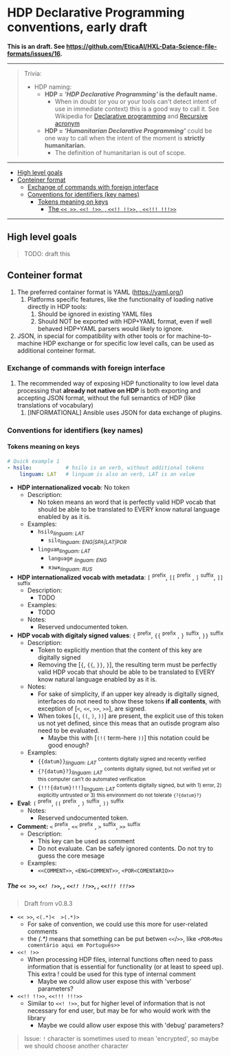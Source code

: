 # HDP Declarative Programming conventions, early draft

**This is an draft. See <https://github.com/EticaAI/HXL-Data-Science-file-formats/issues/16>.**

---

> Trivia:
> - HDP naming:
>   - **HDP = _'HDP Declarative Programming'_ is the default name.**
>     - When in doubt (or you or your tools can't detect intent of use in immediate context) this is a good way to call it. See Wikipedia for [Declarative programming](https://en.wikipedia.org/wiki/Declarative_programming) and [Recursive acronym](https://en.wikipedia.org/wiki/Recursive_acronym)
>   - **HDP = _'Humanitarian Declarative Programming'_** could be one way to call when the intent of the moment is **strictly humanitarian.**
>     - The definition of humanitarian is out of scope.

---

<!-- TOC depthFrom:2 -->

- [High level goals](#high-level-goals)
- [Conteiner format](#conteiner-format)
    - [Exchange of commands with foreign interface](#exchange-of-commands-with-foreign-interface)
    - [Conventions for identifiers (key names)](#conventions-for-identifiers-key-names)
        - [Tokens meaning on keys](#tokens-meaning-on-keys)
            - [The `<< >>`, `<<! !>>`, , `<<!! !!>>`, , `<<!!! !!!>>`](#the----------)

<!-- /TOC -->

---


## High level goals

> TODO: draft this

<!-- 1. The highest end goal of HDP is ... -->


## Conteiner format

1. The preferred container format is YAML (https://yaml.org/)
    1. Platforms specific features, like the functionality of loading native
       directly in HDP tools:
        1. Should be ignored in existing YAML files
        2. Should NOT be exported with HDP+YAML format, even if well behaved
           HDP+YAML parsers would likely to ignore.
2. JSON, in special for compatibility with other tools or for
   machine-to-machine HDP exchange or for specific low level calls, can be
   used as additional conteiner format.

### Exchange of commands with foreign interface

1. The recommended way of exposing HDP functionality to low level data
  processing that **already not native on HDP** is both exporting and
  accepting JSON format, without the full semantics of HDP (like
  translations of vocabulary)
    1. [INFORMATIONAL] Ansible uses JSON for data exchange of plugins.

### Conventions for identifiers (key names)

#### Tokens meaning on keys

```yaml
# Quick example 1
- hsilo:           # hsilo is an verb, without additional tokens
    linguam: LAT   # linguam is also an verb, LAT is an value

```

- **HDP internationalized vocab**: No token
  - Description:
    - No token means an word that is perfectly valid HDP vocab that should be
      able to be translated to EVERY know natural language enabled by
      as it is.
  - Examples:
    - `hsilo`<sub><em>linguam: LAT</em></sub>
      - `silo`<sub><em>linguam: ENG|SPA|LAT|POR</em></sub>
    - `linguam`<sub><em>linguam: LAT</em></sub>
      - `language` <sub><em>linguam: ENG</em></sub>
      - `язык`<sub><em>linguam: RUS</em></sub>
- **HDP internationalized vocab with metadata**: `[` <sup>prefix</sup>,
  `[[` <sup>prefix</sup> , `]` <sup>suffix</sup>, `]]` <sup>suffix</sup>
  - Description:
    - TODO
  - Examples:
    - TODO
  - Notes:
    - Reserved undocumented token.
- **HDP vocab with digitaly signed values**: `{` <sup>prefix</sup>,
  `{{` <sup>prefix</sup> , `}` <sup>suffix</sup>, `}}` <sup>suffix</sup>
  - Description:
    - Token to explicitly mention that the content of this key are digitally
      signed
    - Removing the [`{`, `{{`, `}}`, `}`], the resulting term must be
      perfectly valid HDP vocab that should be able to be translated to EVERY
      know natural language enabled by as it is.
  - Notes:
    - For sake of simplicity, if an upper key already is digitally signed,
      interfaces do not need to show these tokens **if all contents**, with
      exception of [`<`, `<<`, `>>`, `>>`], are signed.
    - When tokes [`(`, `((`, `)`, `))`] are present, the explicit use of this
      token us not yet defined, since this meas that an outisde program
      also need to be evaluated.
      - Maybe this with [`(!(` term-here `))`] this notation could be good
        enough?
  - Examples:
    - `{{datum}}`<sub><em>linguam: LAT</em></sub> <sup>contents digitally
      signed and recently verified</sup>
    - `{?{datum}?}`<sub><em>linguam: LAT</em></sub> <sup>contents digitally
      signed, but not verified yet or this computer can't do automated
      verification</sup>
    - `{!!!{datum}!!!}`<sub><em>linguam: LAT</em></sub> <sup>contents
      digitally signed, but with 1) error, 2) explicitly untrusted or 3) this
      environment do not tolerate `{?{datum}?}`</sup>
- **Eval**: `(` <sup>prefix</sup>, `((` <sup>prefix</sup> , `)` <sup>suffix</sup>,
  `))` <sup>suffix</sup>
  - Notes:
    - Reserved undocumented token.
- **Comment:** `<` <sup>prefix</sup>, `<<` <sup>prefix</sup> ,
  `>` <sup>suffix</sup>, `>>` <sup>suffix</sup>
  - Description:
    - This key can be used as comment
    - Do not evaluate. Can be safely ignored contents. Do not try to guess
      the core mesage
  - Examples:
     - `<<COMMENT>>`, `<ENG<COMMENT>>`, `<POR<COMENTARIO>>`

##### The `<< >>`, `<<! !>>`, , `<<!! !!>>`, , `<<!!! !!!>>`

> Draft from v0.8.3

- `<< >>`,  `<(.*)<  >(.*)>`
  - For sake of convention, we could use this more for user-related comments
  - the _(.*)_ means that something can be put betwen `<<`/`>>`, like
    `<POR<Meu comentário aqui em Português>>`
- `<<! !>>`
  - When processing HDP files, internal functions often need to pass
    information that is essential for functionality (or at least to speed
    up). This extra ! could be used for this type of internal comment
    - Maybe we could allow user expose this with 'verbose' parameters?
- `<<!! !!>>`, `<<!!! !!!>>`
  - Similar to `<<! !>>`, but for higher level of information that is not
    necessary for end user, but may be for who would work with the library
    - Maybe we could allow user expose this with 'debug' parameters?

> Issue: `!` character is sometimes used to mean 'encrypted', so maybe we
  should choose another character

<!--
      - [`(`, `((`, `)`, `))`] are not recommended for generic comments
-->


<!--

Software internal error messages could use "math language"; They are not good
for end user (even for the HDP specification itself) but for internal software
exceptions it could at least be somewhat based

- https://www.rapidtables.com/math/symbols/Logic_Symbols.html


Error messages symbols using math:
  - '∀' ∀(x)
    - "given any" or "for all"
    - https://en.wikipedia.org/wiki/Universal_quantification
  - '∃' ∃(x)
    - "there exists", "there is at least one"
    - https://en.wikipedia.org/wiki/Existential_quantification
  - Etc
    - https://en.wikipedia.org/wiki/List_of_logic_symbols

-->